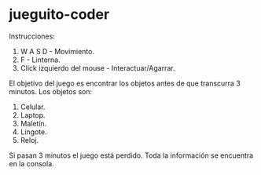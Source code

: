 # jueguito-coder
Instrucciones:
1. W A S D - Movimiento.
1. F - Linterna.
1. Click izquierdo del mouse - Interactuar/Agarrar.

El objetivo del juego es encontrar los objetos antes de que transcurra 3 minutos.
Los objetos son:
1. Celular.
2. Laptop.
3. Maletín.
4. Lingote.
5. Reloj.

Si pasan 3 minutos el juego está perdido. Toda la información se encuentra en la consola.
